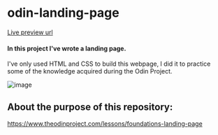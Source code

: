 # odin-landing-page
[Live preview url](https://preedroos.github.io/odin-landing-page/)

#### In this project I've wrote a landing page.

I've only used HTML and CSS to build this webpage, I did it to practice some of the knowledge acquired during the Odin Project.

![image](https://user-images.githubusercontent.com/69660117/201786747-ada9b618-2f84-40c3-a781-319cd8b0b188.png)

## About the purpose of this repository:
https://www.theodinproject.com/lessons/foundations-landing-page
